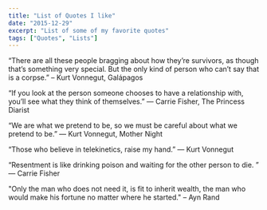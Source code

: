 ```yaml
---
title: "List of Quotes I like"
date: "2015-12-29"
excerpt: "List of some of my favorite quotes"
tags: ["Quotes", "Lists"]
---
```


“There are all these people bragging about how they’re survivors, as though that’s something very special. But the only kind of person who can’t say that is a corpse.” – Kurt Vonnegut, Galápagos

“If you look at the person someone chooses to have a relationship with, you’ll see what they think of themselves.”
― Carrie Fisher, The Princess Diarist

“We are what we pretend to be, so we must be careful about what we pretend to be.” ― Kurt Vonnegut, Mother Night

“Those who believe in telekinetics, raise my hand.”
― Kurt Vonnegut

“Resentment is like drinking poison and waiting for the other person to die. ”
― Carrie Fisher

"Only the man who does not need it, is fit to inherit wealth, the man who would make his fortune no matter where he started." – Ayn Rand
